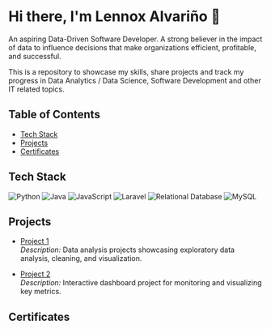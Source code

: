 # Hi there, I'm Lennox Alvariño 👋
An aspiring Data-Driven Software Developer. 
A strong believer in the impact of data to influence decisions that make organizations efficient, profitable, and successful.

This is a repository to showcase my skills, share projects and track my progress in Data Analytics / Data Science, Software Development and other IT related topics.

## Table of Contents
- [Tech Stack](#tech-stack)
- [Projects](#projects)
- [Certificates](#certificates)

## Tech Stack 
![Python](https://img.shields.io/badge/Python-3776AB?logo=python&logoColor=white)
![Java](https://img.shields.io/badge/Java-007396?logo=java&logoColor=white)
![JavaScript](https://img.shields.io/badge/JavaScript-F7DF1E?logo=javascript&logoColor=black)
![Laravel](https://img.shields.io/badge/Laravel-FF2D20?logo=laravel&logoColor=white)
![Relational Database](https://img.shields.io/badge/Database-4479A1?logo=databricks&logoColor=white)
![MySQL](https://img.shields.io/badge/MySQL-4479A1?logo=mysql&logoColor=white)

## Projects
- [Project 1](https://github.com/LennoxAlvarino/Data_Analysis_Projects)  
  *Description:* Data analysis projects showcasing exploratory data analysis, cleaning, and visualization.

- [Project 2](https://github.com/LennoxAlvarino/Dashboard)  
  *Description:* Interactive dashboard project for monitoring and visualizing key metrics.
  
## Certificates 
<!--
**LennoxAlvarino/LennoxAlvarino** is a ✨ _special_ ✨ repository because its `README.md` (this file) appears on your GitHub profile.

Here are some ideas to get you started:

- 🔭 I’m currently working on ...
- 🌱 I’m currently learning ...
- 👯 I’m looking to collaborate on ...
- 🤔 I’m looking for help with ...
- 💬 Ask me about ...
- 📫 How to reach me: ...
- 😄 Pronouns: ...
- ⚡ Fun fact: ...
-->
